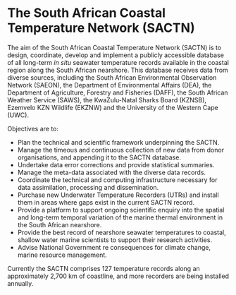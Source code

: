 # The South African Coastal Temperature Network (SACTN)

The aim of the South African Coastal Temperature Network (SACTN) is to design, coordinate, develop and implement a publicly accessible database of all long-term *in situ* seawater temperature records available in the coastal region along the South African nearshore. This database receives data from diverse sources, including the South African Environmental Observation Network (SAEON), the Department of Environmental Affairs (DEA), the Department of Agriculture, Forestry and Fisheries (DAFF), the South African Weather Service (SAWS), the KwaZulu-Natal Sharks Board (KZNSB), Ezemvelo KZN Wildlife (EKZNW) and the University of the Western Cape (UWC).

Objectives are to:

* Plan the technical and scientific framework underpinning the SACTN.
* Manage the timeous and continuous collection of new data from donor organisations, and appending it to the SACTN database.
* Undertake data error corrections and provide statistical summaries.
* Manage the meta-data associated with the diverse data records.
* Coordinate the technical and computing infrastructure necessary for data assimilation, processing and dissemination.
* Purchase new Underwater Temperature Recorders (UTRs) and install them in areas where gaps exist in the current SACTN record.
* Provide a platform to support ongoing scientific enquiry into the spatial and long-term temporal variation of the marine thermal environment in the South African nearshore.
* Provide the best record of nearshore seawater temperatures to coastal, shallow water marine scientists to support their research activities.
* Advise National Government re consequences for climate change, marine resource management.

Currently the SACTN comprises 127 temperature records along an approximately 2,700 km of coastline, and more recorders are being installed annually.
